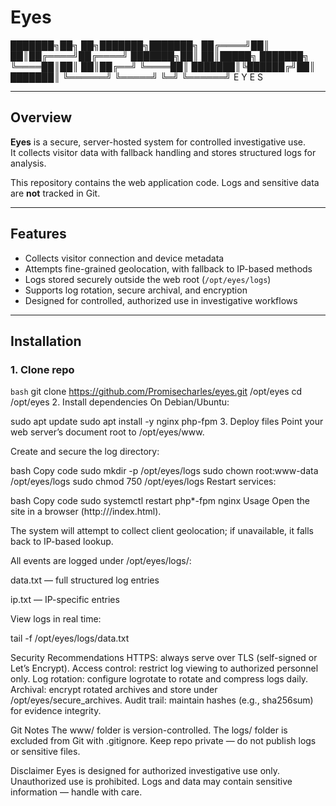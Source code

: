 # Eyes

███████╗██╗ ██╗███████╗███████╗
██╔════╝██║ ██║██╔════╝██╔════╝
███████╗██║ ██║█████╗ ███████╗
╚════██║██║ ██║██╔══╝ ╚════██║
███████║╚██████╔╝██║ ███████║
╚══════╝ ╚═════╝ ╚═╝ ╚══════╝
E Y E S

---

## Overview
**Eyes** is a secure, server-hosted system for controlled investigative use.  
It collects visitor data with fallback handling and stores structured logs for analysis.  

This repository contains the web application code. Logs and sensitive data are **not** tracked in Git.

---

## Features
- Collects visitor connection and device metadata  
- Attempts fine-grained geolocation, with fallback to IP-based methods  
- Logs stored securely outside the web root (`/opt/eyes/logs`)  
- Supports log rotation, secure archival, and encryption  
- Designed for controlled, authorized use in investigative workflows  

---

## Installation

### 1. Clone repo
```bash```
git clone https://github.com/Promisecharles/eyes.git /opt/eyes
cd /opt/eyes
2. Install dependencies
On Debian/Ubuntu:


sudo apt update
sudo apt install -y nginx php-fpm
3. Deploy files
Point your web server’s document root to /opt/eyes/www.

Create and secure the log directory:

bash
Copy code
sudo mkdir -p /opt/eyes/logs
sudo chown root:www-data /opt/eyes/logs
sudo chmod 750 /opt/eyes/logs
Restart services:

bash
Copy code
sudo systemctl restart php*-fpm nginx
Usage
Open the site in a browser (http://<your-server>/index.html).

The system will attempt to collect client geolocation; if unavailable, it falls back to IP-based lookup.

All events are logged under /opt/eyes/logs/:

data.txt — full structured log entries

ip.txt — IP-specific entries

View logs in real time:


tail -f /opt/eyes/logs/data.txt

Security Recommendations
HTTPS: always serve over TLS (self-signed or Let’s Encrypt).
Access control: restrict log viewing to authorized personnel only.
Log rotation: configure logrotate to rotate and compress logs daily.
Archival: encrypt rotated archives and store under /opt/eyes/secure_archives.
Audit trail: maintain hashes (e.g., sha256sum) for evidence integrity.

Git Notes
The www/ folder is version-controlled.
The logs/ folder is excluded from Git with .gitignore.
Keep repo private — do not publish logs or sensitive files.

Disclaimer
Eyes is designed for authorized investigative use only.
Unauthorized use is prohibited. Logs and data may contain sensitive information — handle with care.
